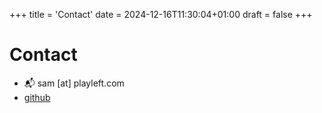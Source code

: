 +++
title = 'Contact'
date = 2024-12-16T11:30:04+01:00
draft = false
+++
# Contact

- 📬 sam [at] playleft.com
- [github](https://github.com/s6muel)
